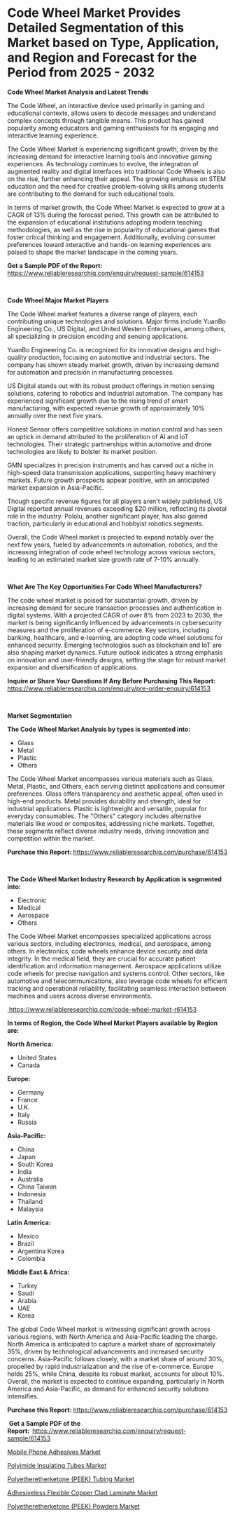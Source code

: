 <p><h1>Code Wheel Market Provides Detailed Segmentation of this Market based on Type, Application, and Region and Forecast for the Period from 2025 - 2032</h1></p><p><strong>Code Wheel Market Analysis and Latest Trends</strong></p>
<p><p>The Code Wheel, an interactive device used primarily in gaming and educational contexts, allows users to decode messages and understand complex concepts through tangible means. This product has gained popularity among educators and gaming enthusiasts for its engaging and interactive learning experience.</p><p>The Code Wheel Market is experiencing significant growth, driven by the increasing demand for interactive learning tools and innovative gaming experiences. As technology continues to evolve, the integration of augmented reality and digital interfaces into traditional Code Wheels is also on the rise, further enhancing their appeal. The growing emphasis on STEM education and the need for creative problem-solving skills among students are contributing to the demand for such educational tools.</p><p>In terms of market growth, the Code Wheel Market is expected to grow at a CAGR of 13% during the forecast period. This growth can be attributed to the expansion of educational institutions adopting modern teaching methodologies, as well as the rise in popularity of educational games that foster critical thinking and engagement. Additionally, evolving consumer preferences toward interactive and hands-on learning experiences are poised to shape the market landscape in the coming years.</p></p>
<p><strong>Get a Sample PDF of the Report:&nbsp;</strong> <a href="https://www.reliableresearchiq.com/enquiry/request-sample/614153?utm_campaign=1129&utm_medium=2&utm_source=Github&utm_content=ia&utm_term=24032025&utm_id=code-wheel">https://www.reliableresearchiq.com/enquiry/request-sample/614153</a></p>
<p>&nbsp;</p>
<p><strong>Code Wheel Major Market Players</strong></p>
<p><p>The Code Wheel market features a diverse range of players, each contributing unique technologies and solutions. Major firms include YuanBo Engineering Co., US Digital, and United Western Enterprises, among others, all specializing in precision encoding and sensing applications.</p><p>YuanBo Engineering Co. is recognized for its innovative designs and high-quality production, focusing on automotive and industrial sectors. The company has shown steady market growth, driven by increasing demand for automation and precision in manufacturing processes.</p><p>US Digital stands out with its robust product offerings in motion sensing solutions, catering to robotics and industrial automation. The company has experienced significant growth due to the rising trend of smart manufacturing, with expected revenue growth of approximately 10% annually over the next five years.</p><p>Honest Sensor offers competitive solutions in motion control and has seen an uptick in demand attributed to the proliferation of AI and IoT technologies. Their strategic partnerships within automotive and drone technologies are likely to bolster its market position.</p><p>GMN specializes in precision instruments and has carved out a niche in high-speed data transmission applications, supporting heavy machinery markets. Future growth prospects appear positive, with an anticipated market expansion in Asia-Pacific.</p><p>Though specific revenue figures for all players aren't widely published, US Digital reported annual revenues exceeding $20 million, reflecting its pivotal role in the industry. Pololu, another significant player, has also gained traction, particularly in educational and hobbyist robotics segments.</p><p>Overall, the Code Wheel market is projected to expand notably over the next few years, fueled by advancements in automation, robotics, and the increasing integration of code wheel technology across various sectors, leading to an estimated market size growth rate of 7-10% annually.</p></p>
<p>&nbsp;</p>
<p><strong>What Are The Key Opportunities For Code Wheel Manufacturers?</strong></p>
<p><p>The code wheel market is poised for substantial growth, driven by increasing demand for secure transaction processes and authentication in digital systems. With a projected CAGR of over 8% from 2023 to 2030, the market is being significantly influenced by advancements in cybersecurity measures and the proliferation of e-commerce. Key sectors, including banking, healthcare, and e-learning, are adopting code wheel solutions for enhanced security. Emerging technologies such as blockchain and IoT are also shaping market dynamics. Future outlook indicates a strong emphasis on innovation and user-friendly designs, setting the stage for robust market expansion and diversification of applications.</p></p>
<p><strong>Inquire or Share Your Questions If Any Before Purchasing This Report:</strong> <a href="https://www.reliableresearchiq.com/enquiry/pre-order-enquiry/614153?utm_campaign=1129&utm_medium=2&utm_source=Github&utm_content=ia&utm_term=24032025&utm_id=code-wheel">https://www.reliableresearchiq.com/enquiry/pre-order-enquiry/614153</a></p>
<p>&nbsp;</p>
<p><strong>Market Segmentation</strong></p>
<p><strong>The Code Wheel Market Analysis by types is segmented into:</strong></p>
<p><ul><li>Glass</li><li>Metal</li><li>Plastic</li><li>Others</li></ul></p>
<p><p>The Code Wheel Market encompasses various materials such as Glass, Metal, Plastic, and Others, each serving distinct applications and consumer preferences. Glass offers transparency and aesthetic appeal, often used in high-end products. Metal provides durability and strength, ideal for industrial applications. Plastic is lightweight and versatile, popular for everyday consumables. The "Others" category includes alternative materials like wood or composites, addressing niche markets. Together, these segments reflect diverse industry needs, driving innovation and competition within the market.</p></p>
<p><strong>Purchase this Report:&nbsp;</strong><a href="https://www.reliableresearchiq.com/purchase/614153?utm_campaign=1129&utm_medium=2&utm_source=Github&utm_content=ia&utm_term=24032025&utm_id=code-wheel">https://www.reliableresearchiq.com/purchase/614153</a></p>
<p>&nbsp;</p>
<p><strong>The Code Wheel Market Industry Research by Application is segmented into:</strong></p>
<p><ul><li>Electronic</li><li>Medical</li><li>Aerospace</li><li>Others</li></ul></p>
<p><p>The Code Wheel Market encompasses specialized applications across various sectors, including electronics, medical, and aerospace, among others. In electronics, code wheels enhance device security and data integrity. In the medical field, they are crucial for accurate patient identification and information management. Aerospace applications utilize code wheels for precise navigation and systems control. Other sectors, like automotive and telecommunications, also leverage code wheels for efficient tracking and operational reliability, facilitating seamless interaction between machines and users across diverse environments.</p></p>
<p><a href="https://www.reliableresearchiq.com/code-wheel-market-r614153?utm_campaign=1129&utm_medium=2&utm_source=Github&utm_content=ia&utm_term=24032025&utm_id=code-wheel">&nbsp;https://www.reliableresearchiq.com/code-wheel-market-r614153</a></p>
<p><strong>In terms of Region, the Code Wheel Market Players available by Region are:</strong></p>
<p>
    <p> <strong> North America: </strong>
        <ul>
            <li>United States</li>
            <li>Canada</li>
        </ul>
        </p> 
    <p> <strong> Europe: </strong>
        <ul>
            <li>Germany</li>
            <li>France</li>
            <li>U.K.</li>
            <li>Italy</li>
            <li>Russia</li>
        </ul>
        </p> 
    <p> <strong> Asia-Pacific: </strong>
        <ul>
            <li>China</li>
            <li>Japan</li>
            <li>South Korea</li>
            <li>India</li>
            <li>Australia</li>
            <li>China Taiwan</li>
            <li>Indonesia</li>
            <li>Thailand</li>
            <li>Malaysia</li>
        </ul>
        </p> 
    <p> <strong> Latin America: </strong>
        <ul>
            <li>Mexico</li>
            <li>Brazil</li>
            <li>Argentina Korea</li>
            <li>Colombia</li>
        </ul>
        </p> 
    <p> <strong> Middle East & Africa: </strong>
        <ul>
            <li>Turkey</li>
            <li>Saudi</li>
            <li>Arabia</li>
            <li>UAE</li>
            <li>Korea</li>
        </ul>
    </p>
    </p>
<p><p>The global Code Wheel market is witnessing significant growth across various regions, with North America and Asia-Pacific leading the charge. North America is anticipated to capture a market share of approximately 35%, driven by technological advancements and increased security concerns. Asia-Pacific follows closely, with a market share of around 30%, propelled by rapid industrialization and the rise of e-commerce. Europe holds 25%, while China, despite its robust market, accounts for about 10%. Overall, the market is expected to continue expanding, particularly in North America and Asia-Pacific, as demand for enhanced security solutions intensifies.</p></p>
<p><strong>Purchase this Report: </strong><a href="https://www.reliableresearchiq.com/purchase/614153?utm_campaign=1129&utm_medium=2&utm_source=Github&utm_content=ia&utm_term=24032025&utm_id=code-wheel">https://www.reliableresearchiq.com/purchase/614153</a></p>
<p>&nbsp;<strong>Get a Sample PDF of the Report:&nbsp;&nbsp;</strong><a href="https://www.reliableresearchiq.com/enquiry/request-sample/614153?utm_campaign=1129&utm_medium=2&utm_source=Github&utm_content=ia&utm_term=24032025&utm_id=code-wheel">https://www.reliableresearchiq.com/enquiry/request-sample/614153</a></p>
<p><strong></strong></p>
<p><p><a href="https://github.com/iwanesucices/Market-Research-Report-List-1/blob/main/mobile-phone-adhesives-market.md?utm_campaign=1129&utm_medium=2&utm_source=Github&utm_content=ia&utm_term=24032025&utm_id=code-wheel">Mobile Phone Adhesives Market</a></p><p><a href="https://github.com/brinnoifon/Market-Research-Report-List-1/blob/main/polyimide-insulating-tubes-market.md?utm_campaign=1129&utm_medium=2&utm_source=Github&utm_content=ia&utm_term=24032025&utm_id=code-wheel">Polyimide Insulating Tubes Market</a></p><p><a href="https://github.com/sulvantomppa/Market-Research-Report-List-1/blob/main/polyetheretherketone-peek-tubing-market.md?utm_campaign=1129&utm_medium=2&utm_source=Github&utm_content=ia&utm_term=24032025&utm_id=code-wheel">Polyetheretherketone (PEEK) Tubing Market</a></p><p><a href="https://github.com/trenkkwasek84/Market-Research-Report-List-1/blob/main/adhesiveless-flexible-copper-clad-laminate-market.md?utm_campaign=1129&utm_medium=2&utm_source=Github&utm_content=ia&utm_term=24032025&utm_id=code-wheel">Adhesiveless Flexible Copper Clad Laminate Market</a></p><p><a href="https://github.com/snapetylerho/Market-Research-Report-List-1/blob/main/polyetheretherketone-peek-powders-market.md?utm_campaign=1129&utm_medium=2&utm_source=Github&utm_content=ia&utm_term=24032025&utm_id=code-wheel">Polyetheretherketone (PEEK) Powders Market</a></p></p>
